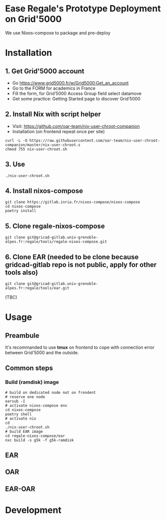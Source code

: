 
Ease Regale's Prototype Deployment on Grid'5000
============================================================

We use Nixos-compose to package and pre-deploy

# Installation

## 1. Get Grid'5000 account
 - Go https://www.grid5000.fr/w/Grid5000:Get_an_account
 - Go to the FORM for academics in France
 - Fill the form, for Grid’5000 Access Group field select datamove
 - Get some practice: 
   Getting Started page to discover Grid’5000
   
## 2. Install Nix with script helper
 - Visit: https://github.com/oar-team/nix-user-chroot-companion
 - Installation (on frontend repeat once per site)   
 ```
 curl -L -O https://raw.githubusercontent.com/oar-team/nix-user-chroot-companion/master/nix-user-chroot.s 
 chmod 755 nix-user-chroot.sh
```
## 3. Use

```
./nix-user-chroot.sh
```

## 4. Install nixos-compose
```
git clone https://gitlab.inria.fr/nixos-compose/nixos-compose
cd nixos-compose
poetry install
```

## 5. Clone regale-nixos-compose
```
git clone git@gricad-gitlab.univ-grenoble-alpes.fr:regale/tools/regale-nixos-compose.git
```

## 6. Clone EAR (needed to be clone because gridcad-gitlab repo is not public, apply for other tools also)
```
git clone git@gricad-gitlab.univ-grenoble-alpes.fr:regale/tools/ear.git
```

(TBC)

# Usage

## Preambule 
It's recommanded to use **tmux** on frontend to cope with connection error between Grid'5000 and the outside.

## Common steps

### Build (ramdisk) image
```
# build on dedicated node not on frondent 
# reserve one node
oarsub -I
# activate nixos-compose env
cd nixos-compose
poetry shell
# activate nix
cd
./nix-user-chroot.sh
# build EAR image
cd regale-nixos-compose/ear
nxc build -s g5k -f g5k-ramdisk
```

## EAR

## OAR

## EAR-OAR

# Development

